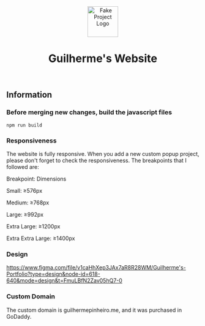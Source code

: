 <div align="center">
    <a href="#">
        <img src="https://www.svgrepo.com/show/229032/internet.svg" alt="Fake Project Logo" width="80" height="80">
    </a>
    <h1>Guilherme's Website</h1>
</div>

<br>

## Information

### Before merging new changes, build the javascript files
```
npm run build
```

### Responsiveness
The website is fully responsive. When you add a new custom popup project, please don't forget to check the responsiveness. The breakpoints that I followed are:

Breakpoint: Dimensions

Small: ≥576px

Medium: ≥768px

Large: ≥992px

Extra Large: ≥1200px

Extra Extra Large: ≥1400px

### Design
https://www.figma.com/file/v1caHhXep3JAx7aR8R28WM/Guilherme's-Portfolio?type=design&node-id=618-640&mode=design&t=FmuLBfN2Zav05hQ7-0


### Custom Domain
The custom domain is guilhermepinheiro.me, and it was purchased in GoDaddy.